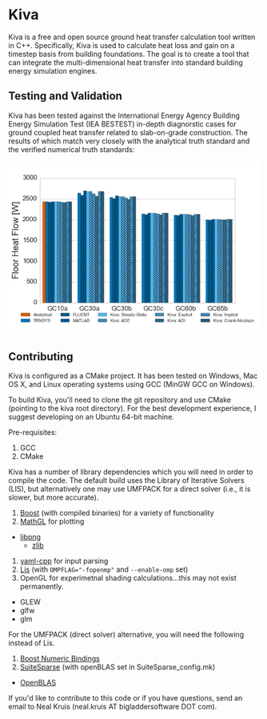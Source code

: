 Kiva
====

Kiva is a free and open source ground heat transfer calculation tool written in C++. Specifically, Kiva is used
to calculate heat loss and gain on a timestep basis from building foundations. The goal is
to create a tool that can integrate the multi-dimensional heat transfer into standard building energy simulation engines.

Testing and Validation
----------------------
Kiva has been tested against the International Energy Agency Building Energy Simulation Test (IEA BESTEST) in-depth diagnorstic cases for ground coupled heat transfer related to slab-on-grade construction. The results of which match very closely with the analytical truth standard and the verified numerical truth standards:

![Alt Text](https://raw.githubusercontent.com/nealkruis/kiva_data/develop/BESTEST/figures/bestest_ss.png "IEA BESTEST Steady-State Test Case Results")

Contributing
------------

Kiva is configured as a CMake project. It has been tested on Windows, Mac OS X, and Linux operating systems using GCC (MinGW GCC on Windows).

To build Kiva, you'll need to clone the git repository and use CMake (pointing to the kiva root directory). For the best development experience, I suggest developing on an Ubuntu 64-bit machine.

Pre-requisites:

1. GCC
2. CMake

Kiva has a number of library dependencies which you will need in order to compile the code. The default build uses the Library of Iterative Solvers (LIS), but alternatively one may use UMFPACK for a direct solver (i.e., it is slower, but more accurate).

1. [Boost](http://www.boost.org/) (with compiled binaries) for a variety of functionality
1. [MathGL](http://mathgl.sourceforge.net/) for plotting
 - [libpng](http://www.libpng.org/pub/png/libpng.html)
     - [zlib](http://www.zlib.net/)
1. [yaml-cpp](https://code.google.com/p/yaml-cpp/) for input parsing
1. [Lis](http://www.ssisc.org/lis/) (with `OMPFLAG="-fopenmp"` and `--enable-omp` set)
1. OpenGL for experimetnal shading calculations...this may not exist permanently.
 - GLEW
 - glfw
 - glm

For the UMFPACK (direct solver) alternative, you will need the following instead of Lis.

1. [Boost Numeric Bindings](http://mathema.tician.de/software/boost-numeric-bindings)
1. [SuiteSparse](http://www.cise.ufl.edu/research/sparse/umfpack/) (with openBLAS set in SuiteSparse_config.mk)
 - [OpenBLAS](http://xianyi.github.io/OpenBLAS/)

If you'd like to contribute to this code or if you have questions, send an email to Neal 
Kruis (neal.kruis AT bigladdersoftware DOT com).
